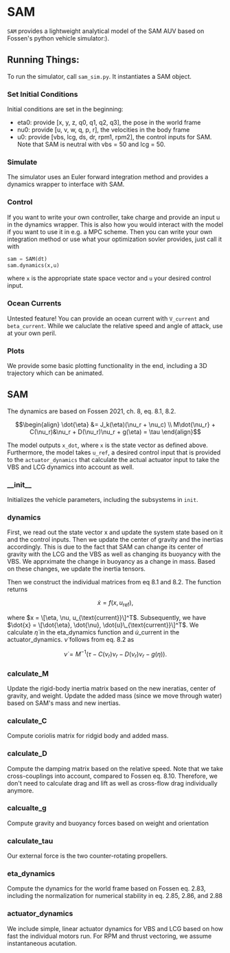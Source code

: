 # SAM

`SAM` provides a lightweight analytical model of the SAM AUV based on
Fossen's python vehicle simulator:).

## Running Things:
To run the simulator, call `sam_sim.py`. It instantiates a SAM
object. 

### Set Initial Conditions

Initial conditions are set in the beginning:
- eta0: provide \[x, y, z, q0, q1, q2, q3\], the pose in the world frame
- nu0: provide \[u, v, w, q, p, r\], the velocities in the body frame
- u0: provide \[vbs, lcg, ds, dr, rpm1, rpm2\], the control inputs for SAM. 
Note that SAM is neutral with vbs = 50 and lcg = 50.

### Simulate

The simulator uses an Euler forward integration method and provides a dynamics
wrapper to interface with SAM. 

### Control

If you want to write your own controller, take charge and provide an input u in
the dynamics wrapper. This is also how you would interact with the model if you
want to use it in e.g. a MPC scheme. Then you can write your own integration
method or use what your optimization sovler provides, just call it with 
```python
sam = SAM(dt)
sam.dynamics(x,u)
```
where `x` is the appropriate state space vector and `u` your desired control input.

### Ocean Currents

Untested feature! You can provide an ocean current with `V_current` and
`beta_current`. While we caluclate the relative speed and angle of attack, use
at your own peril.

### Plots

We provide some basic plotting functionality in the end, including a 3D
trajectory which can be animated.




## SAM

The dynamics are based on Fossen 2021, ch. 8, eq. 8.1, 8.2.
```math
\begin{align}
\dot{\eta} &= J_k(\eta)(\nu_r + \nu_c) \\
M\dot{\nu_r} + C(\nu_r)&\nu_r + D(\nu_r)\nu_r + g(\eta) = \tau
\end{align}
```

The model outputs `x_dot`, where `x` is the state vector as defined above.
Furthermore, the model takes `u_ref`, a desired control input that is provided
to the `actuator_dynamics` that calculate the actual actuator input to take the
VBS and LCG dynamics into account as well.

### \_\_init\_\_
Initializes the vehicle parameters, including the subsystems in `init`.

### dynamics

First, we read out the state vector x and update the system state based on it
and the control inputs. Then we update the center of gravity and the inertias
accordingly. This is due to the fact that SAM can change its center of gravity
with the LCG and the VBS as well as changing its buoyancy with the VBS. We
apprximate the change in buoyancy as a change in mass. Based on these changes,
we update the inertia tensors.

Then we construct the individual matrices from eq 8.1 and 8.2. The function
returns
```math
\dot{x} = f(x, u_{\text{ref}}),
```
where $x = \[\eta, \nu, u_{\text{current}}\]^T$. Subsequently, we have
$\dot{x} = \[\dot{\eta}, \dot{\nu}, \dot{u}\_{\text{current}}\]^T$. We
calculate $\dot{\eta}$ in the eta\_dynamics function and
$\dot{u}\_{\text{current}}$ in the actuator\_dynamics. $\dot{\nu}$ follows
from eq. 8.2 as
```math
\dot{\nu} = M^{-1}\left(\tau - C(\nu_r)\nu_r - D(\nu_r)\nu_r - g(\eta)\right).
```

### calculate\_M

Update the rigid-body inertia matrix based on the new ineratias, center of
gravity, and weight. Update the added mass (since we move through water) based
on SAM's mass and new inertias.

### calculate\_C

Compute coriolis matrix for ridgid body and added mass.

### calculate\_D

Compute the damping matrix based on the relative speed. Note that we take
cross-couplings into account, compared to Fossen eq. 8.10. Therefore, we don't
need to calculate drag and lift as well as cross-flow drag individually
anymore.

### calcualte\_g

Compute gravity and buoyancy forces based on weight and orientation

### calculate\_tau

Our external force is the two counter-rotating propellers.

### eta\_dynamics

Compute the dynamics for the world frame based on Fossen eq. 2.83, including
the normalization for numerical stability in eq. 2.85, 2.86, and 2.88

### actuator\_dynamics

We include simple, linear actuator dynamics for VBS and LCG based on how fast
the individual motors run. For RPM and thrust vectoring, we assume
instantaneous acutation.



